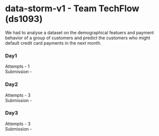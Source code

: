 # data-storm-v1 - Team TechFlow (ds1093)

We had to analyse a dataset on the demographical featuers and payment behavior of a group of customers and predict the customers who might default credit card payments in the next month. 

### Day1

Attempts - 1<br/>
Submission -

### Day2

Attempts - 3<br/>
Submission -


### Day3

Attempts - 3<br/>
Submission -

